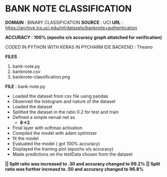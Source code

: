 # BANK NOTE CLASSIFICATION
**DOMAIN** : BINARY CLASSIFICATION
**SOURCE** : UCI
**URL** : https://archive.ics.uci.edu/ml/datasets/banknote+authentication

**ACCURACY : 100% (epochs v/s accuracy graph attatched for verification)**

CODED IN PYTHON WITH KERAS IN PYCHARM IDE
BACKEND : Theano

**FILES**

1. bank-note.py
2. banknote.csv
3. banknote-classification.png

**FILE** : bank-note.py

* Loaded the dataset from csv file using pandas
* Observed the histogram and nature of the dataset
* Loaded the dataset
* Splitted the dataset in the ratio 0.2 for test and train
* Defined a simple nerual net as
     - **8->2**
* Final layer with softmax activation
* Compiled the model with adam optimizer
* fit the model
* Evaluated the model ( got 100% accuracy)
* Displayed the training plot (epochs v/s accuracy)
* Made predictions on the testData chosen from the dataset

**|| Split ratio was increased to .30 and accuracy changed to 99.2%**
**|| Split ratio was further increasd to .50 and accuracy changed to 96.8%**

